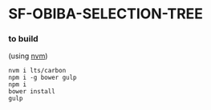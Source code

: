# SF-OBIBA-SELECTION-TREE

### to build
(using [nvm](https://github.com/nvm-sh/nvm))

```
nvm i lts/carbon
npm i -g bower gulp
npm i
bower install
gulp
```
